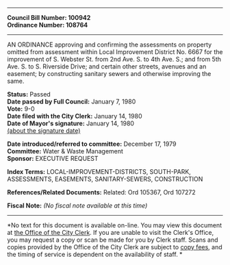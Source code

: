 * * * * *  
  
**Council Bill Number: [](#h0)[](#h2)100942**   
**Ordinance Number: 108764**  
  
* * * * *  
  
AN ORDINANCE approving and confirming the assessments on property omitted from assessment within Local Improvement District No. 6667 for the improvement of S. Webster St. from 2nd Ave. S. to 4th Ave. S.; and from 5th Ave. S. to S. Riverside Drive; and certain other streets, avenues and an easement; by constructing sanitary sewers and otherwise improving the same.  
  
**Status:** Passed   
**Date passed by Full Council:** January 7, 1980   
**Vote:** 9-0   
**Date filed with the City Clerk:** January 14, 1980   
**Date of Mayor's signature:** January 14, 1980   
[(about the signature date)](/~public/approvaldate.htm)   
  
  
**Date introduced/referred to committee:** December 17, 1979   
**Committee:** Water & Waste Management   
**Sponsor:** EXECUTIVE REQUEST   
  
**Index Terms:** LOCAL-IMPROVEMENT-DISTRICTS, SOUTH-PARK, ASSESSMENTS, EASEMENTS, SANITARY-SEWERS, CONSTRUCTION  
  
**References/Related Documents:** Related: Ord 105367, Ord 107272  
  
**Fiscal Note:** *(No fiscal note available at this time)*  
  
* * * * *  
  
*No text for this document is available on-line. You may view this document at [the Office of the City Clerk](http://www.seattle.gov/leg/clerk/contactUs.htm). If you are unable to visit the Clerk's Office, you may request a copy or scan be made for you by Clerk staff. Scans and copies provided by the Office of the City Clerk are subject to [copy fees](http://clerk.seattle.gov/~public/clerkfees.htm), and the timing of service is dependent on the availability of staff. *  
  
  
